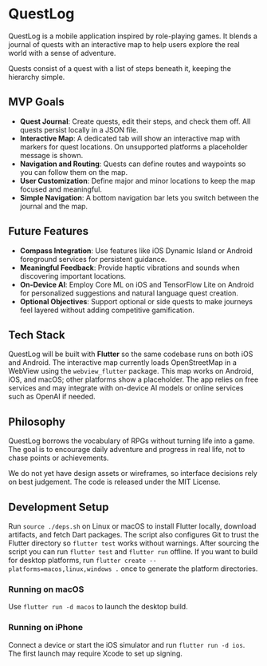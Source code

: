 # QuestLog

QuestLog is a mobile application inspired by role-playing games. It blends a journal of quests with an interactive map to help users explore the real world with a sense of adventure.

Quests consist of a quest with a list of steps beneath it, keeping the hierarchy simple.

## MVP Goals
 - **Quest Journal**: Create quests, edit their steps, and check them off. All quests persist locally in a JSON file.
 - **Interactive Map**: A dedicated tab will show an interactive map with markers for quest locations. On unsupported platforms a placeholder message is shown.
- **Navigation and Routing**: Quests can define routes and waypoints so you can follow them on the map.
- **User Customization**: Define major and minor locations to keep the map focused and meaningful.
- **Simple Navigation**: A bottom navigation bar lets you switch between the journal and the map.

## Future Features
- **Compass Integration**: Use features like iOS Dynamic Island or Android foreground services for persistent guidance.
- **Meaningful Feedback**: Provide haptic vibrations and sounds when discovering important locations.
- **On‑Device AI**: Employ Core ML on iOS and TensorFlow Lite on Android for personalized suggestions and natural language quest creation.
- **Optional Objectives**: Support optional or side quests to make journeys feel layered without adding competitive gamification.

## Tech Stack
QuestLog will be built with **Flutter** so the same codebase runs on both iOS and Android. The interactive map currently loads OpenStreetMap in a WebView using the `webview_flutter` package. This map works on Android, iOS, and macOS; other platforms show a placeholder. The app relies on free services and may integrate with on-device AI models or online services such as OpenAI if needed.

## Philosophy
QuestLog borrows the vocabulary of RPGs without turning life into a game. The goal is to encourage daily adventure and progress in real life, not to chase points or achievements.

We do not yet have design assets or wireframes, so interface decisions rely on best judgement. The code is released under the MIT License.

## Development Setup
Run `source ./deps.sh` on Linux or macOS to install Flutter locally, download artifacts, and fetch Dart packages. The script also configures Git to trust the Flutter directory so `flutter test` works without warnings. After sourcing the script you can run `flutter test` and `flutter run` offline.
If you want to build for desktop platforms, run `flutter create --platforms=macos,linux,windows .` once to generate the platform directories.

### Running on macOS
Use `flutter run -d macos` to launch the desktop build.

### Running on iPhone
Connect a device or start the iOS simulator and run `flutter run -d ios`. The first launch may require Xcode to set up signing.

